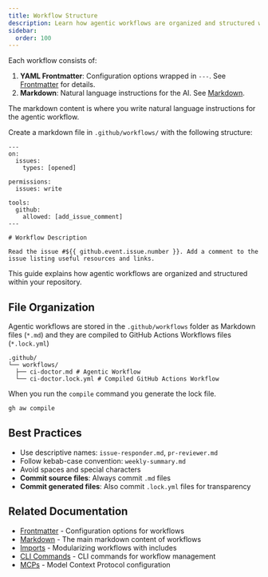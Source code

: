 ```yaml
---
title: Workflow Structure
description: Learn how agentic workflows are organized and structured within your repository, including directory layout and file organization.
sidebar:
  order: 100
---
```


Each workflow consists of:

1. **YAML Frontmatter**: Configuration options wrapped in `---`. See [Frontmatter](/gh-aw/reference/frontmatter/) for details.
2. **Markdown**: Natural language instructions for the AI. See [Markdown](/gh-aw/reference/markdown/).

The markdown content is where you write natural language instructions for the agentic workflow. 

Create a markdown file in `.github/workflows/` with the following structure:

```aw wrap
---
on:
  issues:
    types: [opened]

permissions:
  issues: write

tools:
  github:
    allowed: [add_issue_comment]
---

# Workflow Description

Read the issue #${{ github.event.issue.number }}. Add a comment to the issue listing useful resources and links.
```

This guide explains how agentic workflows are organized and structured within your repository.

## File Organization

Agentic workflows are stored in the `.github/workflows` folder as Markdown files (`*.md`)
and they are compiled to GitHub Actions Workflows files (`*.lock.yml`)

```
.github/
└── workflows/
  ├── ci-doctor.md # Agentic Workflow
  └── ci-doctor.lock.yml # Compiled GitHub Actions Workflow
```

When you run the `compile` command you generate the lock file.

```sh
gh aw compile
```

## Best Practices

- Use descriptive names: `issue-responder.md`, `pr-reviewer.md`
- Follow kebab-case convention: `weekly-summary.md`
- Avoid spaces and special characters
- **Commit source files**: Always commit `.md` files
- **Commit generated files**: Also commit `.lock.yml` files for transparency

## Related Documentation

- [Frontmatter](/gh-aw/reference/frontmatter/) - Configuration options for workflows
- [Markdown](/gh-aw/reference/markdown/) - The main markdown content of workflows
- [Imports](/gh-aw/reference/imports/) - Modularizing workflows with includes
- [CLI Commands](/gh-aw/tools/cli/) - CLI commands for workflow management
- [MCPs](/gh-aw/guides/mcps/) - Model Context Protocol configuration
